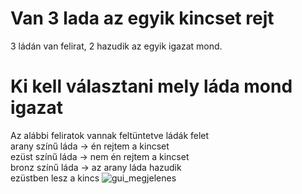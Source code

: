 # Van 3 lada az egyik kincset rejt
3 ládán van felirat, 2 hazudik az egyik igazat mond. 
# Ki kell választani mely láda mond igazat
Az alábbi feliratok vannak feltüntetve  ládák felet
<br>
arany színű láda -> én rejtem a kincset
<br> 
ezüst színű láda -> nem én rejtem a kincset
<br>
bronz színű láda -> az arany láda hazudik 
<br>
ezüstben lesz a kincs
![gui_megjelenes](https://github.com/user-attachments/assets/9366af54-51e8-441d-ac2e-ae549b9a9e3c)
